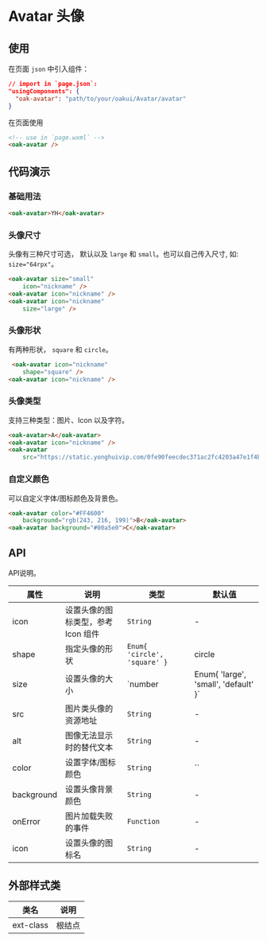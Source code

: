 # Avatar 头像

## 使用

在页面 `json` 中引入组件：

```json
// import in `page.json`:
"usingComponents": {
  "oak-avatar": "path/to/your/oakui/Avatar/avatar"
}
```

在页面使用
```html
<!-- use in `page.wxml` -->
<oak-avatar />
```

## 代码演示

### 基础用法
```html
<oak-avatar>YH</oak-avatar>
```

### 头像尺寸
头像有三种尺寸可选， 默认以及 `large` 和 `small`。也可以自己传入尺寸, 如: ` size="64rpx" `。
```html
<oak-avatar size="small"
    icon="nickname" />
<oak-avatar icon="nickname" />
<oak-avatar icon="nickname"
    size="large" />
```

### 头像形状
有两种形状， `square` 和 `circle`。
```html
 <oak-avatar icon="nickname"
    shape="square" />
<oak-avatar icon="nickname" />
```

### 头像类型
支持三种类型：图片、Icon 以及字符。
```html
<oak-avatar>A</oak-avatar>
<oak-avatar icon="nickname" />
<oak-avatar
    src="https://static.yonghuivip.com/0fe90feecdec371ac2fc4203a47e1f4b-3afa10a44030ebeb7948da1efc63c4fa.png?v=1510536110368" />
```

### 自定义颜色
可以自定义字体/图标颜色及背景色。
```html
<oak-avatar color="#FF4600"
    background="rgb(243, 216, 199)">B</oak-avatar>
<oak-avatar background="#00a5e0">C</oak-avatar>
```

## API
API说明。

| 属性 | 说明 | 类型 | 默认值 |
|-----------|-----------|-----------|-------------|
| icon | 设置头像的图标类型，参考 Icon 组件 | `String` | - |
| shape | 指定头像的形状 | `Enum{ 'circle', 'square' }` | circle |
| size | 设置头像的大小 | `number | Enum{ 'large', 'small', 'default' }` | `default` |
| src | 图片类头像的资源地址 | `String` | - |
| alt | 图像无法显示时的替代文本 | `String` | - |
| color | 设置字体/图标颜色 | `String` | `` |
| background | 设置头像背景颜色 | `String` | - |
| onError | 图片加载失败的事件 | `Function` | - |
| icon | 设置头像的图标名 | `String` | - |


## 外部样式类

| 类名 | 说明 |
|-----------|-----------|
| ext-class | 根结点 |


